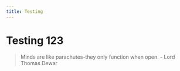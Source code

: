 ```yaml
---
title: Testing
---
```

# Testing 123

> Minds are like parachutes-they only function when open. - Lord Thomas Dewar
